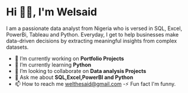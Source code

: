 # Hi 👋🏾, I'm Welsaid

I am a passionate data analyst from Nigeria who is versed in SQL, Excel, PowerBi, Tableau and Python. Everyday, I get to help businesses make data-driven decisions by extracting meaningful insights from complex datasets.

 -	🔭 I’m currently working on **Portfolio Projects**
 -	🌱 I’m currently learning **Python**
 -	👯 I’m looking to collaborate on **Data analysis Projects**
 -	💬 Ask me about **SQL,Excel,PowerBI and Python**
 -	📫 How to reach me welthesaid@gmail.com
 -⚡ Fun fact I'm funny.
